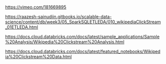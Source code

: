 https://vimeo.com/181669895

https://raazesh-sainudiin.gitbooks.io/scalable-data-science/content/db/week3/05_SparkSQLETLEDA/010_wikipediaClickStream_01ETLEDA.html

https://docs.cloud.databricks.com/docs/latest/sample_applications/Sample%20Analysis/Wikipedia%20Clickstream%20Analysis.html

https://docs.cloud.databricks.com/docs/latest/featured_notebooks/Wikipedia%20Clickstream%20Data.html
